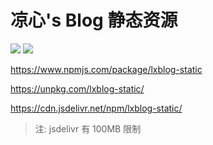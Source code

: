# 凉心's Blog 静态资源

[![](https://img.shields.io/npm/v/lxblog-static.svg?label=npm%20version)](https://www.npmjs.com/package/lxblog-static)
[![](https://img.shields.io/npm/unpacked-size/lxblog-static.svg?label=npm%20size)](https://www.npmjs.com/package/lxblog-static)

https://www.npmjs.com/package/lxblog-static

https://unpkg.com/lxblog-static/

https://cdn.jsdelivr.net/npm/lxblog-static/

> 注: jsdelivr 有 100MB 限制